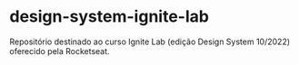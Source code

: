 # design-system-ignite-lab
Repositório destinado ao curso Ignite Lab (edição Design System 10/2022) oferecido pela Rocketseat.
